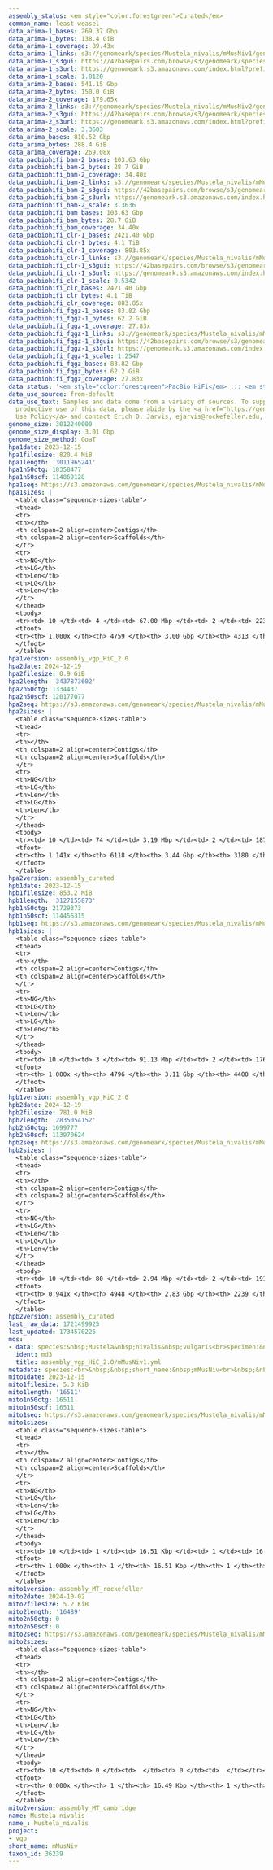 ```yaml
---
assembly_status: <em style="color:forestgreen">Curated</em>
common_name: least weasel
data_arima-1_bases: 269.37 Gbp
data_arima-1_bytes: 138.4 GiB
data_arima-1_coverage: 89.43x
data_arima-1_links: s3://genomeark/species/Mustela_nivalis/mMusNiv1/genomic_data/arima/<br>
data_arima-1_s3gui: https://42basepairs.com/browse/s3/genomeark/species/Mustela_nivalis/mMusNiv1/genomic_data/arima/
data_arima-1_s3url: https://genomeark.s3.amazonaws.com/index.html?prefix=species/Mustela_nivalis/mMusNiv1/genomic_data/arima/
data_arima-1_scale: 1.8128
data_arima-2_bases: 541.15 Gbp
data_arima-2_bytes: 150.0 GiB
data_arima-2_coverage: 179.65x
data_arima-2_links: s3://genomeark/species/Mustela_nivalis/mMusNiv2/genomic_data/arima/<br>
data_arima-2_s3gui: https://42basepairs.com/browse/s3/genomeark/species/Mustela_nivalis/mMusNiv2/genomic_data/arima/
data_arima-2_s3url: https://genomeark.s3.amazonaws.com/index.html?prefix=species/Mustela_nivalis/mMusNiv2/genomic_data/arima/
data_arima-2_scale: 3.3603
data_arima_bases: 810.52 Gbp
data_arima_bytes: 288.4 GiB
data_arima_coverage: 269.08x
data_pacbiohifi_bam-2_bases: 103.63 Gbp
data_pacbiohifi_bam-2_bytes: 28.7 GiB
data_pacbiohifi_bam-2_coverage: 34.40x
data_pacbiohifi_bam-2_links: s3://genomeark/species/Mustela_nivalis/mMusNiv2/genomic_data/pacbio_hifi/<br>
data_pacbiohifi_bam-2_s3gui: https://42basepairs.com/browse/s3/genomeark/species/Mustela_nivalis/mMusNiv2/genomic_data/pacbio_hifi/
data_pacbiohifi_bam-2_s3url: https://genomeark.s3.amazonaws.com/index.html?prefix=species/Mustela_nivalis/mMusNiv2/genomic_data/pacbio_hifi/
data_pacbiohifi_bam-2_scale: 3.3636
data_pacbiohifi_bam_bases: 103.63 Gbp
data_pacbiohifi_bam_bytes: 28.7 GiB
data_pacbiohifi_bam_coverage: 34.40x
data_pacbiohifi_clr-1_bases: 2421.40 Gbp
data_pacbiohifi_clr-1_bytes: 4.1 TiB
data_pacbiohifi_clr-1_coverage: 803.85x
data_pacbiohifi_clr-1_links: s3://genomeark/species/Mustela_nivalis/mMusNiv1/genomic_data/pacbio_hifi/<br>
data_pacbiohifi_clr-1_s3gui: https://42basepairs.com/browse/s3/genomeark/species/Mustela_nivalis/mMusNiv1/genomic_data/pacbio_hifi/
data_pacbiohifi_clr-1_s3url: https://genomeark.s3.amazonaws.com/index.html?prefix=species/Mustela_nivalis/mMusNiv1/genomic_data/pacbio_hifi/
data_pacbiohifi_clr-1_scale: 0.5342
data_pacbiohifi_clr_bases: 2421.40 Gbp
data_pacbiohifi_clr_bytes: 4.1 TiB
data_pacbiohifi_clr_coverage: 803.85x
data_pacbiohifi_fqgz-1_bases: 83.82 Gbp
data_pacbiohifi_fqgz-1_bytes: 62.2 GiB
data_pacbiohifi_fqgz-1_coverage: 27.83x
data_pacbiohifi_fqgz-1_links: s3://genomeark/species/Mustela_nivalis/mMusNiv1/genomic_data/pacbio_hifi/<br>
data_pacbiohifi_fqgz-1_s3gui: https://42basepairs.com/browse/s3/genomeark/species/Mustela_nivalis/mMusNiv1/genomic_data/pacbio_hifi/
data_pacbiohifi_fqgz-1_s3url: https://genomeark.s3.amazonaws.com/index.html?prefix=species/Mustela_nivalis/mMusNiv1/genomic_data/pacbio_hifi/
data_pacbiohifi_fqgz-1_scale: 1.2547
data_pacbiohifi_fqgz_bases: 83.82 Gbp
data_pacbiohifi_fqgz_bytes: 62.2 GiB
data_pacbiohifi_fqgz_coverage: 27.83x
data_status: '<em style="color:forestgreen">PacBio HiFi</em> ::: <em style="color:forestgreen">Arima</em>'
data_use_source: from-default
data_use_text: Samples and data come from a variety of sources. To support fair and
  productive use of this data, please abide by the <a href="https://genome10k.soe.ucsc.edu/data-use-policies/">Data
  Use Policy</a> and contact Erich D. Jarvis, ejarvis@rockefeller.edu, with any questions.
genome_size: 3012240000
genome_size_display: 3.01 Gbp
genome_size_method: GoaT
hpa1date: 2023-12-15
hpa1filesize: 820.4 MiB
hpa1length: '3011965241'
hpa1n50ctg: 18358477
hpa1n50scf: 114869128
hpa1seq: https://s3.amazonaws.com/genomeark/species/Mustela_nivalis/mMusNiv1/assembly_vgp_HiC_2.0/mMusNiv1.HiC.hap1.20231215.fasta.gz
hpa1sizes: |
  <table class="sequence-sizes-table">
  <thead>
  <tr>
  <th></th>
  <th colspan=2 align=center>Contigs</th>
  <th colspan=2 align=center>Scaffolds</th>
  </tr>
  <tr>
  <th>NG</th>
  <th>LG</th>
  <th>Len</th>
  <th>LG</th>
  <th>Len</th>
  </tr>
  </thead>
  <tbody>
  <tr><td> 10 </td><td> 4 </td><td> 67.00 Mbp </td><td> 2 </td><td> 223.56 Mbp </td></tr><tr><td> 20 </td><td> 8 </td><td> 55.47 Mbp </td><td> 3 </td><td> 176.68 Mbp </td></tr><tr><td> 30 </td><td> 14 </td><td> 43.94 Mbp </td><td> 5 </td><td> 166.28 Mbp </td></tr><tr><td> 40 </td><td> 23 </td><td> 29.34 Mbp </td><td> 7 </td><td> 152.14 Mbp </td></tr><tr style="background-color:#cccccc;"><td> 50 </td><td> 36 </td><td style="background-color:#88ff88;"> 18.36 Mbp </td><td> 9 </td><td style="background-color:#88ff88;"> 114.87 Mbp </td></tr><tr><td> 60 </td><td> 56 </td><td> 11.50 Mbp </td><td> 12 </td><td> 98.22 Mbp </td></tr><tr><td> 70 </td><td> 94 </td><td> 5.37 Mbp </td><td> 15 </td><td> 70.56 Mbp </td></tr><tr><td> 80 </td><td> 198 </td><td> 1.51 Mbp </td><td> 35 </td><td> 3.66 Mbp </td></tr><tr><td> 90 </td><td> 834 </td><td> 220.22 Kbp </td><td> 473 </td><td> 249.34 Kbp </td></tr><tr><td> 100 </td><td> 4759 </td><td> 10.26 Kbp </td><td> 4313 </td><td> 10.26 Kbp </td></tr></tbody>
  <tfoot>
  <tr><th> 1.000x </th><th> 4759 </th><th> 3.00 Gbp </th><th> 4313 </th><th> 3.01 Gbp </th></tr>
  </tfoot>
  </table>
hpa1version: assembly_vgp_HiC_2.0
hpa2date: 2024-12-19
hpa2filesize: 0.9 GiB
hpa2length: '3437873602'
hpa2n50ctg: 1334437
hpa2n50scf: 120177077
hpa2seq: https://s3.amazonaws.com/genomeark/species/Mustela_nivalis/mMusNiv2/assembly_curated/mMusNiv2.hap1.cur.20241219.fasta.gz
hpa2sizes: |
  <table class="sequence-sizes-table">
  <thead>
  <tr>
  <th></th>
  <th colspan=2 align=center>Contigs</th>
  <th colspan=2 align=center>Scaffolds</th>
  </tr>
  <tr>
  <th>NG</th>
  <th>LG</th>
  <th>Len</th>
  <th>LG</th>
  <th>Len</th>
  </tr>
  </thead>
  <tbody>
  <tr><td> 10 </td><td> 74 </td><td> 3.19 Mbp </td><td> 2 </td><td> 187.21 Mbp </td></tr><tr><td> 20 </td><td> 185 </td><td> 2.41 Mbp </td><td> 4 </td><td> 165.13 Mbp </td></tr><tr><td> 30 </td><td> 324 </td><td> 1.96 Mbp </td><td> 5 </td><td> 158.07 Mbp </td></tr><tr><td> 40 </td><td> 496 </td><td> 1.59 Mbp </td><td> 7 </td><td> 147.41 Mbp </td></tr><tr style="background-color:#cccccc;"><td> 50 </td><td> 703 </td><td style="background-color:#88ff88;"> 1.33 Mbp </td><td> 10 </td><td style="background-color:#88ff88;"> 120.18 Mbp </td></tr><tr><td> 60 </td><td> 953 </td><td> 1.10 Mbp </td><td> 12 </td><td> 114.20 Mbp </td></tr><tr><td> 70 </td><td> 1258 </td><td> 0.89 Mbp </td><td> 15 </td><td> 92.85 Mbp </td></tr><tr><td> 80 </td><td> 1642 </td><td> 0.69 Mbp </td><td> 19 </td><td> 61.79 Mbp </td></tr><tr><td> 90 </td><td> 2149 </td><td> 0.51 Mbp </td><td> 92 </td><td> 1.72 Mbp </td></tr><tr><td> 100 </td><td> 2869 </td><td> 330.00 Kbp </td><td> 379 </td><td> 0.66 Mbp </td></tr></tbody>
  <tfoot>
  <tr><th> 1.141x </th><th> 6118 </th><th> 3.44 Gbp </th><th> 3180 </th><th> 3.44 Gbp </th></tr>
  </tfoot>
  </table>
hpa2version: assembly_curated
hpb1date: 2023-12-15
hpb1filesize: 853.2 MiB
hpb1length: '3127155873'
hpb1n50ctg: 21729373
hpb1n50scf: 114456315
hpb1seq: https://s3.amazonaws.com/genomeark/species/Mustela_nivalis/mMusNiv1/assembly_vgp_HiC_2.0/mMusNiv1.HiC.hap2.20231215.fasta.gz
hpb1sizes: |
  <table class="sequence-sizes-table">
  <thead>
  <tr>
  <th></th>
  <th colspan=2 align=center>Contigs</th>
  <th colspan=2 align=center>Scaffolds</th>
  </tr>
  <tr>
  <th>NG</th>
  <th>LG</th>
  <th>Len</th>
  <th>LG</th>
  <th>Len</th>
  </tr>
  </thead>
  <tbody>
  <tr><td> 10 </td><td> 3 </td><td> 91.13 Mbp </td><td> 2 </td><td> 176.64 Mbp </td></tr><tr><td> 20 </td><td> 7 </td><td> 64.43 Mbp </td><td> 4 </td><td> 159.27 Mbp </td></tr><tr><td> 30 </td><td> 13 </td><td> 44.96 Mbp </td><td> 6 </td><td> 154.67 Mbp </td></tr><tr><td> 40 </td><td> 22 </td><td> 30.57 Mbp </td><td> 8 </td><td> 137.01 Mbp </td></tr><tr style="background-color:#cccccc;"><td> 50 </td><td> 34 </td><td style="background-color:#88ff88;"> 21.73 Mbp </td><td> 11 </td><td style="background-color:#88ff88;"> 114.46 Mbp </td></tr><tr><td> 60 </td><td> 51 </td><td> 12.32 Mbp </td><td> 14 </td><td> 92.52 Mbp </td></tr><tr><td> 70 </td><td> 85 </td><td> 5.74 Mbp </td><td> 17 </td><td> 70.43 Mbp </td></tr><tr><td> 80 </td><td> 187 </td><td> 1.54 Mbp </td><td> 30 </td><td> 6.35 Mbp </td></tr><tr><td> 90 </td><td> 810 </td><td> 218.43 Kbp </td><td> 473 </td><td> 243.53 Kbp </td></tr><tr><td> 100 </td><td> 4796 </td><td> 14.40 Kbp </td><td> 4400 </td><td> 14.40 Kbp </td></tr></tbody>
  <tfoot>
  <tr><th> 1.000x </th><th> 4796 </th><th> 3.11 Gbp </th><th> 4400 </th><th> 3.13 Gbp </th></tr>
  </tfoot>
  </table>
hpb1version: assembly_vgp_HiC_2.0
hpb2date: 2024-12-19
hpb2filesize: 781.0 MiB
hpb2length: '2835054152'
hpb2n50ctg: 1099777
hpb2n50scf: 113970624
hpb2seq: https://s3.amazonaws.com/genomeark/species/Mustela_nivalis/mMusNiv2/assembly_curated/mMusNiv2.hap2.cur.20241219.fasta.gz
hpb2sizes: |
  <table class="sequence-sizes-table">
  <thead>
  <tr>
  <th></th>
  <th colspan=2 align=center>Contigs</th>
  <th colspan=2 align=center>Scaffolds</th>
  </tr>
  <tr>
  <th>NG</th>
  <th>LG</th>
  <th>Len</th>
  <th>LG</th>
  <th>Len</th>
  </tr>
  </thead>
  <tbody>
  <tr><td> 10 </td><td> 80 </td><td> 2.94 Mbp </td><td> 2 </td><td> 191.34 Mbp </td></tr><tr><td> 20 </td><td> 199 </td><td> 2.20 Mbp </td><td> 4 </td><td> 165.59 Mbp </td></tr><tr><td> 30 </td><td> 357 </td><td> 1.70 Mbp </td><td> 5 </td><td> 159.33 Mbp </td></tr><tr><td> 40 </td><td> 555 </td><td> 1.38 Mbp </td><td> 8 </td><td> 141.76 Mbp </td></tr><tr style="background-color:#cccccc;"><td> 50 </td><td> 799 </td><td style="background-color:#88ff88;"> 1.10 Mbp </td><td> 10 </td><td style="background-color:#88ff88;"> 113.97 Mbp </td></tr><tr><td> 60 </td><td> 1108 </td><td> 0.87 Mbp </td><td> 13 </td><td> 93.90 Mbp </td></tr><tr><td> 70 </td><td> 1510 </td><td> 0.65 Mbp </td><td> 16 </td><td> 69.13 Mbp </td></tr><tr><td> 80 </td><td> 2082 </td><td> 423.67 Kbp </td><td> 42 </td><td> 2.19 Mbp </td></tr><tr><td> 90 </td><td> 3191 </td><td> 154.01 Kbp </td><td> 540 </td><td> 211.48 Kbp </td></tr><tr><td> 100 </td><td> 0 </td><td>  </td><td> 0 </td><td>  </td></tr></tbody>
  <tfoot>
  <tr><th> 0.941x </th><th> 4948 </th><th> 2.83 Gbp </th><th> 2239 </th><th> 2.84 Gbp </th></tr>
  </tfoot>
  </table>
hpb2version: assembly_curated
last_raw_data: 1721499925
last_updated: 1734570226
mds:
- data: species:&nbsp;Mustela&nbsp;nivalis&nbsp;vulgaris<br>specimen:&nbsp;mMusNiv1<br>projects:&nbsp;<br>&nbsp;&nbsp;-&nbsp;vgp<br>assembled_by_group:&nbsp;Rockefeller<br>data_location:&nbsp;S3<br>release_to:&nbsp;S3<br>hap1:&nbsp;s3://genomeark/species/Mustela_nivalis/mMusNiv1/assembly_vgp_HiC_2.0/mMusNiv1.HiC.hap1.20231215.fasta.gz<br>hap2:&nbsp;s3://genomeark/species/Mustela_nivalis/mMusNiv1/assembly_vgp_HiC_2.0/mMusNiv1.HiC.hap2.20231215.fasta.gz<br>pretext_hap1:&nbsp;s3://genomeark/species/Mustela_nivalis/mMusNiv1/assembly_vgp_HiC_2.0/evaluation/hap1/pretext/mMusNiv1_hap1_s2.pretext<br>pretext_hap2:&nbsp;s3://genomeark/species/Mustela_nivalis/mMusNiv1/assembly_vgp_HiC_2.0/evaluation/hap2/pretext/mMusNiv1_hap2_s2.pretext<br>kmer_spectra_img:&nbsp;s3://genomeark/species/Mustela_nivalis/mMusNiv1/assembly_vgp_HiC_2.0/evaluation/merqury/mMusNiv1_png/<br>pacbio_read_dir:&nbsp;s3://genomeark/species/Mustela_nivalis/mMusNiv1/genomic_data/pacbio_hifi/<br>pacbio_read_type:&nbsp;hifi<br>bionano_cmap_dir:&nbsp;s3://genomeark/species/Mustela_nivalis/mMusNiv1/genomic_data/bionano/<br>hic_read_dir:&nbsp;s3://genomeark/species/Mustela_nivalis/mMusNiv1/genomic_data/arima/<br>pipeline:&nbsp;<br>&nbsp;&nbsp;-&nbsp;hifiasm&nbsp;(0.19.3+galaxy0)<br>&nbsp;&nbsp;-&nbsp;solve&nbsp;(3.7)<br>&nbsp;&nbsp;-&nbsp;yahs&nbsp;(1.2a.2+galaxy1)<br>notes:&nbsp;This&nbsp;was&nbsp;a&nbsp;Hifiasm-HiC&nbsp;assembly&nbsp;of&nbsp;mMusNiv1,&nbsp;resulting&nbsp;in&nbsp;two&nbsp;complete&nbsp;haplotypes.&nbsp;HiC&nbsp;scaffolding&nbsp;was&nbsp;performed&nbsp;with&nbsp;YaHS.&nbsp;The&nbsp;HiC&nbsp;prep&nbsp;kit&nbsp;used&nbsp;was&nbsp;Arima&nbsp;library&nbsp;prep.&nbsp;The&nbsp;HiC&nbsp;reads&nbsp;needed&nbsp;to&nbsp;have&nbsp;5&nbsp;bp&nbsp;trimmed&nbsp;from&nbsp;the&nbsp;5'&nbsp;end&nbsp;due&nbsp;to&nbsp;adapter&nbsp;left&nbsp;over&nbsp;from&nbsp;the&nbsp;Arima&nbsp;library&nbsp;prep&nbsp;kit.&nbsp;This&nbsp;sample&nbsp;did&nbsp;have&nbsp;bionano&nbsp;data.&nbsp;Final&nbsp;genome&nbsp;size&nbsp;looks&nbsp;large&nbsp;compared&nbsp;to&nbsp;existing&nbsp;assembly,&nbsp;likely&nbsp;because&nbsp;of&nbsp;fragmented&nbsp;repetitive&nbsp;regions&nbsp;captured&nbsp;by&nbsp;HiFi&nbsp;(but&nbsp;not&nbsp;scaffolded),&nbsp;which&nbsp;were&nbsp;missed&nbsp;with&nbsp;previous&nbsp;sequencing&nbsp;technologies.&nbsp;
  ident: md3
  title: assembly_vgp_HiC_2.0/mMusNiv1.yml
metadata: species:<br>&nbsp;&nbsp;short_name:&nbsp;mMusNiv<br>&nbsp;&nbsp;name:&nbsp;Mustela&nbsp;nivalis<br>&nbsp;&nbsp;taxon_id:&nbsp;36239<br>&nbsp;&nbsp;common_name:&nbsp;least&nbsp;weasel<br>&nbsp;&nbsp;order:<br>&nbsp;&nbsp;&nbsp;&nbsp;name:&nbsp;Carnivora<br>&nbsp;&nbsp;family:<br>&nbsp;&nbsp;&nbsp;&nbsp;name:&nbsp;Mustelidae<br>&nbsp;&nbsp;individuals:<br>&nbsp;&nbsp;&nbsp;&nbsp;-&nbsp;short_name:&nbsp;mMusNiv2<br>&nbsp;&nbsp;&nbsp;&nbsp;&nbsp;&nbsp;biosample_id:&nbsp;SAMEA113398841<br>&nbsp;&nbsp;&nbsp;&nbsp;&nbsp;&nbsp;sex:&nbsp;female<br>&nbsp;&nbsp;genome_size:&nbsp;3012240000<br>&nbsp;&nbsp;genome_size_method:&nbsp;GoaT<br>&nbsp;&nbsp;project:&nbsp;[&nbsp;vgp&nbsp;]<br>
mito1date: 2023-12-15
mito1filesize: 5.3 KiB
mito1length: '16511'
mito1n50ctg: 16511
mito1n50scf: 16511
mito1seq: https://s3.amazonaws.com/genomeark/species/Mustela_nivalis/mMusNiv1/assembly_MT_rockefeller/mMusNiv1.MT.20231215.fasta.gz
mito1sizes: |
  <table class="sequence-sizes-table">
  <thead>
  <tr>
  <th></th>
  <th colspan=2 align=center>Contigs</th>
  <th colspan=2 align=center>Scaffolds</th>
  </tr>
  <tr>
  <th>NG</th>
  <th>LG</th>
  <th>Len</th>
  <th>LG</th>
  <th>Len</th>
  </tr>
  </thead>
  <tbody>
  <tr><td> 10 </td><td> 1 </td><td> 16.51 Kbp </td><td> 1 </td><td> 16.51 Kbp </td></tr><tr><td> 20 </td><td> 1 </td><td> 16.51 Kbp </td><td> 1 </td><td> 16.51 Kbp </td></tr><tr><td> 30 </td><td> 1 </td><td> 16.51 Kbp </td><td> 1 </td><td> 16.51 Kbp </td></tr><tr><td> 40 </td><td> 1 </td><td> 16.51 Kbp </td><td> 1 </td><td> 16.51 Kbp </td></tr><tr style="background-color:#cccccc;"><td> 50 </td><td> 1 </td><td style="background-color:#ff8888;"> 16.51 Kbp </td><td> 1 </td><td style="background-color:#ff8888;"> 16.51 Kbp </td></tr><tr><td> 60 </td><td> 1 </td><td> 16.51 Kbp </td><td> 1 </td><td> 16.51 Kbp </td></tr><tr><td> 70 </td><td> 1 </td><td> 16.51 Kbp </td><td> 1 </td><td> 16.51 Kbp </td></tr><tr><td> 80 </td><td> 1 </td><td> 16.51 Kbp </td><td> 1 </td><td> 16.51 Kbp </td></tr><tr><td> 90 </td><td> 1 </td><td> 16.51 Kbp </td><td> 1 </td><td> 16.51 Kbp </td></tr><tr><td> 100 </td><td> 1 </td><td> 16.51 Kbp </td><td> 1 </td><td> 16.51 Kbp </td></tr></tbody>
  <tfoot>
  <tr><th> 1.000x </th><th> 1 </th><th> 16.51 Kbp </th><th> 1 </th><th> 16.51 Kbp </th></tr>
  </tfoot>
  </table>
mito1version: assembly_MT_rockefeller
mito2date: 2024-10-02
mito2filesize: 5.2 KiB
mito2length: '16489'
mito2n50ctg: 0
mito2n50scf: 0
mito2seq: https://s3.amazonaws.com/genomeark/species/Mustela_nivalis/mMusNiv2/assembly_MT_cambridge/mMusNiv2.MT.20241002.fasta.gz
mito2sizes: |
  <table class="sequence-sizes-table">
  <thead>
  <tr>
  <th></th>
  <th colspan=2 align=center>Contigs</th>
  <th colspan=2 align=center>Scaffolds</th>
  </tr>
  <tr>
  <th>NG</th>
  <th>LG</th>
  <th>Len</th>
  <th>LG</th>
  <th>Len</th>
  </tr>
  </thead>
  <tbody>
  <tr><td> 10 </td><td> 0 </td><td>  </td><td> 0 </td><td>  </td></tr><tr><td> 20 </td><td> 0 </td><td>  </td><td> 0 </td><td>  </td></tr><tr><td> 30 </td><td> 0 </td><td>  </td><td> 0 </td><td>  </td></tr><tr><td> 40 </td><td> 0 </td><td>  </td><td> 0 </td><td>  </td></tr><tr style="background-color:#cccccc;"><td> 50 </td><td> 0 </td><td style="background-color:#ff8888;">  </td><td> 0 </td><td style="background-color:#ff8888;">  </td></tr><tr><td> 60 </td><td> 0 </td><td>  </td><td> 0 </td><td>  </td></tr><tr><td> 70 </td><td> 0 </td><td>  </td><td> 0 </td><td>  </td></tr><tr><td> 80 </td><td> 0 </td><td>  </td><td> 0 </td><td>  </td></tr><tr><td> 90 </td><td> 0 </td><td>  </td><td> 0 </td><td>  </td></tr><tr><td> 100 </td><td> 0 </td><td>  </td><td> 0 </td><td>  </td></tr></tbody>
  <tfoot>
  <tr><th> 0.000x </th><th> 1 </th><th> 16.49 Kbp </th><th> 1 </th><th> 16.49 Kbp </th></tr>
  </tfoot>
  </table>
mito2version: assembly_MT_cambridge
name: Mustela nivalis
name_: Mustela_nivalis
project:
- vgp
short_name: mMusNiv
taxon_id: 36239
---
```

